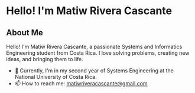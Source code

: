 # Hello! I'm Matiw Rivera Cascante

## About Me

Hello! I'm Matiw Rivera Cascante, a passionate Systems and Informatics Engineering student from Costa Rica. I love solving problems, creating new ideas, and bringing them to life.

- 🔭 Currently, I'm in my second year of Systems Engineering at the National University of Costa Rica.
- 📫 How to reach me: matiwriveracascante@gmail.com
